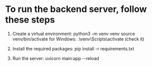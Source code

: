 # To run the backend server, follow these steps

1. Create a virtual environment:
   python3 -m venv venv
   source venv/bin/activate
   for Windows:
   .\venv\Scripts\activate (check it)

2. Install the required packages:
   pip install -r requirements.txt

3. Run the server:
   uvicorn main:app --reload
